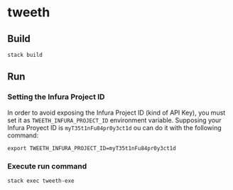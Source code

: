 # tweeth

## Build

```
stack build
```

## Run

### Setting the Infura Project ID
In order to avoid exposing the Infura Project ID (kind of API Key), you must set it as `TWEETH_INFURA_PROJECT_ID` environment variable.
Supposing your Infura Proyect ID is `myT35t1nFu84pr0y3ct1d` ou can do it with the following command:
 
```
export TWEETH_INFURA_PROJECT_ID=myT35t1nFu84pr0y3ct1d
```

### Execute run command
```
stack exec tweeth-exe
```
